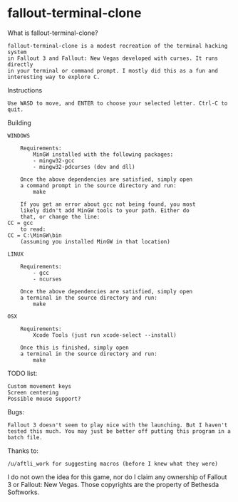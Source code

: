 # fallout-terminal-clone
What is fallout-terminal-clone?
	
	fallout-terminal-clone is a modest recreation of the terminal hacking system
	in Fallout 3 and Fallout: New Vegas developed with curses. It runs directly
	in your terminal or command prompt. I mostly did this as a fun and 
	interesting way to explore C.
	
Instructions

	Use WASD to move, and ENTER to choose your selected letter. Ctrl-C to quit.

Building

	WINDOWS

		Requirements:
            MinGW installed with the following packages:
			- mingw32-gcc
            - mingw32-pdcurses (dev and dll)

		Once the above dependencies are satisfied, simply open 
		a command prompt in the source directory and run:
            make

        If you get an error about gcc not being found, you most
        likely didn't add MinGW tools to your path. Either do
        that, or change the line:
    CC = gcc
        to read:
    CC = C:\MinGW\bin
        (assuming you installed MinGW in that location)

	LINUX

		Requirements:
			- gcc
			- ncurses

		Once the above dependencies are satisfied, simply open 
		a terminal in the source directory and run:
            make
		
	OSX
		
		Requirements:
			Xcode Tools (just run xcode-select --install)
		
		Once this is finished, simply open 
		a terminal in the source directory and run:
            make


TODO list:

    Custom movement keys
    Screen centering
	Possible mouse support?


Bugs:

    Fallout 3 doesn't seem to play nice with the launching. But I haven't
    tested this much. You may just be better off putting this program in a
    batch file.


Thanks to:

    /u/aftli_work for suggesting macros (before I knew what they were)


I do not own the idea for this game, nor do I claim any ownership
of Fallout 3 or Fallout: New Vegas. Those copyrights are the 
property of Bethesda Softworks.
